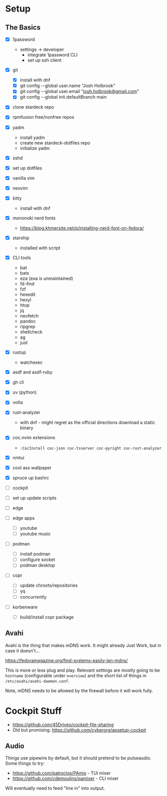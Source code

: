 # Setup

## The Basics

- [x] 1password
  - settings -> developer
    - integrate 1password CLI
    - set up ssh client
- [x] git
  - [x] install with dnf
  - [x] git config --global user.name "Josh Holbrook"
  - [x] git config --global user.email "josh.holbrook@gmail.com"
  - [x] git config --global init.defaultBranch main
- [x] clone stardeck repo
- [x] rpmfusion free/nonfree repos
- [x] yadm
  - install yadm
  - create new stardeck-dotfiles repo
  - initialize yadm
- [x] sshd
- [x] set up dotfiles
- [x] vanilla vim
- [x] neovim
- [x] kitty
  - install with dnf
- [x] mononoki nerd fonts
  - <https://blog.khmersite.net/p/installing-nerd-font-on-fedora/>
- [x] starship
  - installed with script
- [x] CLI tools
  - bat
  - bats
  - eza (exa is unmaintained)
  - fd-find
  - fzf
  - hexedit
  - hexyl
  - htop
  - jq
  - neofetch
  - pandoc
  - ripgrep
  - shellcheck
  - ag
  - just
- [x] rustup
  - watchexec
- [x] asdf and asdf-ruby
- [x] gh cli
- [x] uv (python)
- [x] volta
- [x] rust-analyzer
  - with dnf - might regret as the official directions download a static binary
- [x] coc.nvim extensions
  - `:CocInstall coc-json coc-tsserver coc-pyright coc-rust-analyzer`
- [x] nmtui
- [x] cool ass wallpaper
- [x] spruce up bashrc
- [ ] cockpit
- [ ] set up update scripts

- [ ] edge
- [ ] edge apps
  - [ ] youtube
  - [ ] youtube music

- [ ] podman
  - [ ] install podman
  - [ ] configure socket
  - [ ] podman desktop

- [ ] copr
  - [ ] update chroots/repositories
  - [ ] yq
  - [ ] concurrently

- [ ] korbenware
  - [ ] build/install copr package

## Avahi

Avahi is the thing that makes mDNS work. It might already Just Work, but in
case it doesn't...

<https://fedoramagazine.org/find-systems-easily-lan-mdns/>

This is more or less plug and play. Relevant settings are mostly going to be
`hostname` (configurable under `overview`)  and the short list of
things in `/etc/avahi/avahi-daemon.conf`.

Note, mDNS needs to be allowed by the firewall before it will work fully.

# Cockpit Stuff

* <https://github.com/45Drives/cockpit-file-sharing>
* Old but promising: <https://github.com/cyberorg/apsetup-cockpit>

## Audio

Things use pipewire by default, but it should pretend to be pulseaudio. Some
things to try:

* <https://github.com/patroclos/PAmix> - TUI mixer
* <https://github.com/cdemoulins/pamixer> - CLI mixer

Will eventually need to feed "line in" into output.
